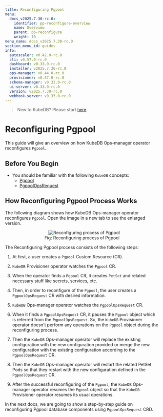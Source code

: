 ```yaml
---
title: Reconfiguring Pgpool
menu:
  docs_v2025.7.30-rc.0:
    identifier: pp-reconfigure-overview
    name: Overview
    parent: pp-reconfigure
    weight: 10
menu_name: docs_v2025.7.30-rc.0
section_menu_id: guides
info:
  autoscaler: v0.42.0-rc.0
  cli: v0.57.0-rc.0
  dashboard: v0.33.0-rc.0
  installer: v2025.7.30-rc.0
  ops-manager: v0.44.0-rc.0
  provisioner: v0.57.0-rc.0
  schema-manager: v0.33.0-rc.0
  ui-server: v0.33.0-rc.0
  version: v2025.7.30-rc.0
  webhook-server: v0.33.0-rc.0
---
```


> New to KubeDB? Please start [here](/docs/v2025.7.30-rc.0/README).

# Reconfiguring Pgpool

This guide will give an overview on how KubeDB Ops-manager operator reconfigures `Pgpool`.

## Before You Begin

- You should be familiar with the following `KubeDB` concepts:
  - [Pgpool](/docs/v2025.7.30-rc.0/guides/pgpool/concepts/pgpool)
  - [PgpoolOpsRequest](/docs/v2025.7.30-rc.0/guides/pgpool/concepts/opsrequest)

## How Reconfiguring Pgpool Process Works

The following diagram shows how KubeDB Ops-manager operator reconfigures `Pgpool`. Open the image in a new tab to see the enlarged version.

<figure align="center">
  <img alt="Reconfiguring process of Pgpool" src="/docs/v2025.7.30-rc.0/images/day-2-operation/pgpool/pp-reconfigure.png">
<figcaption align="center">Fig: Reconfiguring process of Pgpool</figcaption>
</figure>

The Reconfiguring Pgpool process consists of the following steps:

1. At first, a user creates a `Pgpool` Custom Resource (CR).

2. `KubeDB` Provisioner  operator watches the `Pgpool` CR.

3. When the operator finds a `Pgpool` CR, it creates `PetSet` and related necessary stuff like secrets, services, etc.

4. Then, in order to reconfigure of the `Pgpool`, the user creates a `PgpoolOpsRequest` CR with desired information.

5. `KubeDB` Ops-manager operator watches the `PgpoolOpsRequest` CR.

6. When it finds a `PgpoolOpsRequest` CR, it pauses the `Pgpool` object which is referred from the `PgpoolOpsRequest`. So, the `KubeDB` Provisioner  operator doesn't perform any operations on the `Pgpool` object during the reconfiguring process.  

7. Then the `KubeDB` Ops-manager operator will replace the existing configuration with the new configuration provided or merge the new configuration with the existing configuration according to the `PgpoolOpsRequest` CR.

8. Then the `KubeDB` Ops-manager operator will restart the related PetSet Pods so that they restart with the new configuration defined in the `PgpoolOpsRequest` CR.

9. After the successful reconfiguring of the `Pgpool`, the `KubeDB` Ops-manager operator resumes the `Pgpool` object so that the `KubeDB` Provisioner  operator resumes its usual operations.

In the next docs, we are going to show a step-by-step guide on reconfiguring Pgpool database components using `PgpoolOpsRequest` CRD.